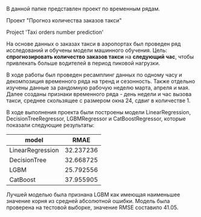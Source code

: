 В данной папке представлен проект по временным рядам.

Проект "Прогноз количества заказов такси"

Project 'Taxi orders number prediction'

На основе данных о заказах такси в аэропортах был проведен ряд исследований и обучены модели машинного обучения. Цель: **спрогнозировать количество заказов такси** на **следующий час**, чтобы привлекать больше водителей в период пиковой нагрузки.

В ходе работы был проведен ресамплинг данных по одному часу и декомпозиция временного ряда на тренд и сезонность. Также отдельно изучены данные за рандомную рабочую неделю марта, апреля и мая. Далее созданы признаки временного ряда - день недели и час вызова такси, среднее скользящее с размером окна 24, сдвиг в количестве 1.

В ходе выполнения проекта были построены модели LinearRegression, DecisionTreeRegressor, LGBMRegressor и CatBoostRegressor, которые показали следующие результаты:

|model|RMAE|
|----|----|
|LinearRegression	|32.237236|
|DecisionTree|	32.668725|
|LGBM	|25.792556|
|CatBoost	|37.955905|

Лучшей моделью была признана LGBM как имеющая наименьшее значение корня из средней абсолютной ошибки. Модель была проверена на тестовой выборке, значение RMSE составило 41.05.
